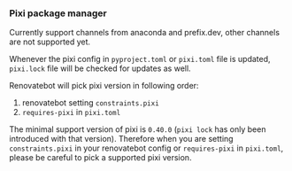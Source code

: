 ### Pixi package manager

Currently support channels from anaconda and prefix.dev, other channels are not supported yet.

Whenever the pixi config in `pyproject.toml` or `pixi.toml` file is updated, `pixi.lock` file will be checked for updates as well.

Renovatebot will pick pixi version in following order:

1. renovatebot setting `constraints.pixi`
2. `requires-pixi` in `pixi.toml`

The minimal support version of pixi is `0.40.0` (`pixi lock` has only been introduced with that version).
Therefore when you are setting `constraints.pixi` in your renovatebot config or `requires-pixi` in `pixi.toml`, please be careful to pick a supported pixi version.
